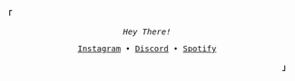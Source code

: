 <p align="left"><strong><samp>「</samp></strong></p>
   <p align="center">
      <samp>
         <em>Hey There!</em>
      </samp><br>
   </p>
   <p align="center">
      <samp>
         <a href="https://instagram.com/savar95x" target="_blank">Instagram</a> &#8226;
         <a href="https://discord.com/users/savar95x" target="_blank">Discord</a> &#8226;
         <a href="https://open.spotify.com/user/313jbxjc2wnaedsbj3odyumuduim" target="_blank">Spotify</a>
      </samp>
   </p>
<p align="right"><strong><samp>」</samp></strong></p>

<!-- reference: kizu ( janleigh ) -->
